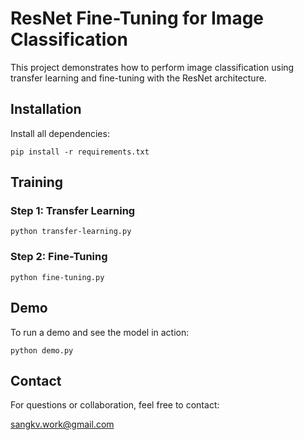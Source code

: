 # ResNet Fine-Tuning for Image Classification
This project demonstrates how to perform image classification using transfer learning and fine-tuning with the ResNet architecture.

## Installation
Install all dependencies:
```
pip install -r requirements.txt
```

## Training
### Step 1: Transfer Learning
```
python transfer-learning.py
```
### Step 2: Fine-Tuning
```
python fine-tuning.py
```

## Demo
To run a demo and see the model in action:
```
python demo.py
```
## Contact
For questions or collaboration, feel free to contact:

sangkv.work@gmail.com

